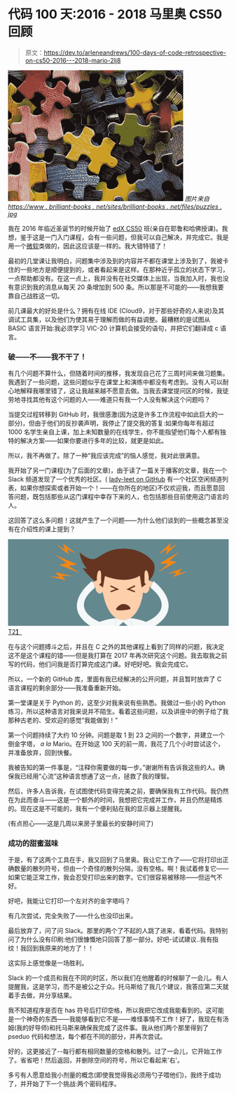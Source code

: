 # 代码 100 天:2016 - 2018 马里奥 CS50 回顾

> 原文：<https://dev.to/arleneandrews/100-days-of-code-retrospective-on-cs50-2016---2018-mario-2lj8>

[![](img/9fa8bb180edced32bffb83aaac24d1cb.png)](https://www.brilliant-books.net/sites/brilliant-books.net/files/puzzles.jpg) 
*图片来自[https://www . brilliant-books . net/sites/brilliant-books . net/files/puzzles . jpg](https://www.brilliant-books.net/sites/brilliant-books.net/files/puzzles.jpg)*

我在 2016 年临近圣诞节的时候开始了 [edX CS50](https://courses.edx.org/courses/course-v1:HarvardX+CS50+X/course/) 班(亲自在耶鲁和哈佛授课)。我想，鉴于这是一门入门课程，会有一些问题，但我可以自己解决，并完成它。我是用一个[微软](https://mva.microsoft.com/)类做的，因此这应该是一样的。我大错特错了！

最初的几堂课让我明白，问题集中涉及到的内容并不都在课堂上涉及到了，我被卡住的一些地方是顺便提到的，或者看起来是这样。在那种近乎孤立的状态下学习，一点帮助都没有。在这一点上，我并没有在社交媒体上出现，当我加入时，我也没有意识到我的消息从每天 20 条增加到 500 条。所以那是不可能的——我想我要靠自己战胜这一切。

前几课最大的好处是什么？拥有在线 IDE (Cloud9，对于那些好奇的人来说)及其调试工具集，以及他们为使其易于理解而做的有益调整。最糟糕的是试图从 BASIC 语言开始:我必须学习 VIC-20 计算机会接受的语句，并把它们翻译成 c 语言。

### 破——不——我不干了！

有几个问题不算什么，但随着时间的推移，我发现自己花了三周时间来做习题集。我遇到了一些问题，这些问题似乎在课堂上和演练中都没有考虑到。没有人可以耐心地解释我哪里错了，这让我越来越不愿意去做。当我去课堂提问区的时候，我徒劳地寻找其他有这个问题的人——难道只有我一个人没有解决这个问题吗？

当提交过程转移到 GitHub 时，我很感激(因为这是许多工作流程中如此巨大的一部分)，但由于他们的反抄袭声明，我停止了提交我的答复:如果你每年有超过 1000 名学生亲自上课，加上未知数量的在线学生，你不能指望他们每个人都有独特的解决方案——如果你要进行多年的比较，就更是如此。

所以，我不再做了。除了一种“我应该完成”的恼人感觉，我对此很满意。

我开始了另一门课程(为了后面的文章)，由于读了一篇关于播客的文章，我在一个 Slack 频道发现了一个优秀的社区。( [lady-leet on GitHub](https://github.com/ladyleet/tech-community-slacks) 有一个社区空闲频道列表，如果你想探索或者开始一个！——在你所在的地区)不仅欢迎我，而且愿意回答问题，既包括那些从这门课程中幸存下来的人，也包括那些目前使用这门语言的人。

这回答了这么多问题！这就产生了一个问题——为什么他们谈到的一些概念甚至没有在介绍性的课上提到？

[![](img/67f1c5bb49dc202168f43795ba37df3b.png)T2】](https://www.elegantthemes.com/blog/wp-content/uploads/2016/09/wordpress-frustration.jpg)

在与这个问题搏斗之后，并且在 C 之外的其他课程上看到了同样的问题，我决定这不是这个课程的错——但是我打算在 2017 年再次研究这个问题。我去取我之前写的代码，他们问我是否打算完成这门课。好吧好吧。我会完成它。

所以，一个新的 GitHub 库，里面有我已经解决的公开问题，并且暂时放弃了 C 语言课程的剩余部分——我准备重新开始。

第一堂课是关于 Python 的，这至少对我来说有些熟悉。我做过一些小的 Python 练习，所以这种语言对我来说并不陌生。看着这些问题，以及讲座中的例子给了我那种古老的、受欢迎的感觉“我能做到！”

第一个问题持续了大约 10 分钟。问题是取 1 到 23 之间的一个数字，并建立一个倒金字塔， *a la* Mario。在开始这 100 天的前一周，我花了几个小时尝试这个，并准备放弃，回到快餐。

我被告知的第一件事是，“注释你需要做的每一步。”谢谢所有告诉我这些的人。确保我已经用“心流”这种语言想通了这一点，拯救了我的理智。

然后，许多人告诉我，在试图使代码变得完美之前，要确保我有工作代码。我仍然在为此而奋斗——这是一个额外的时间，我想把它完成并工作，并且仍然是精炼的。现在这是不可能的，我有一个便利贴在我的显示器上提醒我。

(有点担心——这是几周以来房子里最长的安静时间了)

### **成功的甜蜜滋味**

于是，有了这两个工具在手，我又回到了马里奥。我让它工作了——它将打印出正确数量的散列符号，但由一个奇怪的散列分隔，没有空格。啊！我试着修复它——如果它能正常工作，我会忍受打印出来的数字。它们很容易被移除——但运气不好。

好吧，我能让它打印一个左对齐的金字塔吗？

有几次尝试，完全失败了——什么也没印出来。

最后放弃了，问了问 Slack。那里的两个了不起的人跳了进来，看着代码。我特别问了为什么没有印刷:他们很慷慨地只回答了那一部分。好吧-试试建议..我有指纹！我回到我原来的地方了！！

这实际上感觉像是一场胜利。

Slack 的一个成员和我在不同的时区，所以我们在他醒着的时候聊了一会儿。有人提醒我，这是学习，而不是被公之于众。托马斯给了我几个建议，我答应第二天就着手去做，并分享结果。

我不知道程序是否在 has 符号后打印空格，所以我把它改成我能看到的。这可能是一个神奇的东西——我能够看到它不是——难怪事情不工作！好了，我现在有汤姆(我的好导师)和托马斯来确保我完成了这件事。我从他们两个那里得到了 pseduo 代码和想法，每个都在不同的部分，并再次尝试。

好的，这更接近了--每行都有相同数量的空格和散列。过了一会儿，它开始工作了。省省吧！然后返回，并删除空间的符号，所以它看起来'右'。

多亏有人愿意给我小剂量的概念(即使我觉得我必须用勺子喂他们)，我终于成功了，并开始了下一个挑战:两个密码程序。